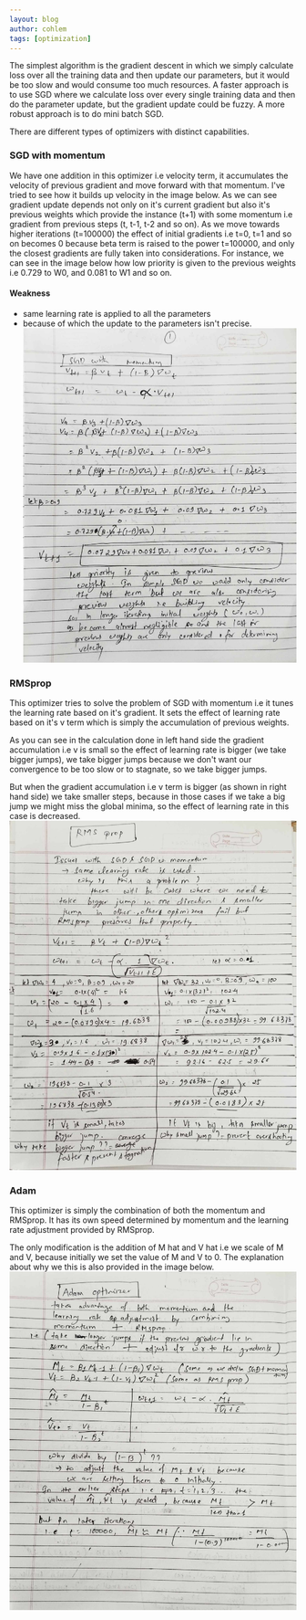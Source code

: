 ```yaml
---
layout: blog
author: cohlem
tags: [optimization]
---
```


The simplest algorithm is the gradient descent in which we simply calculate loss over all the training data and then update our parameters, but it would be too slow and would consume too much resources. A faster approach is to use SGD where we calculate loss over every single training data and then do the parameter update, but the gradient update could be fuzzy. A more robust approach is to do mini batch SGD.

There are different types of optimizers with distinct capabilities.

### SGD with momentum

We have one addition in this optimizer i.e velocity term, it accumulates the velocity of previous gradient and move forward with that momentum. I've tried to see how it builds up velocity in the image below. As we can see gradient update depends not only on it's current gradient but also it's previous weights which provide the instance (t+1) with some momentum i.e gradient from previous steps (t, t-1, t-2 and so on). As we move towards higher iterations (t=100000) the effect of initial gradients i.e t=0, t=1 and so on becomes 0 because beta term is raised to the power t=100000, and only the closest gradients are fully taken into considerations. For instance, we can see in the image below how low priority is given to the previous weights i.e 0.729 to W0, and 0.081 to W1 and so on.

#### Weakness

- same learning rate is applied to all the parameters
- because of which the update to the parameters isn't precise.
  ![one](/assets/images/2024-12-27-optimization-algorithms/one.jpg)

### RMSprop

This optimizer tries to solve the problem of SGD with momentum i.e it tunes the learning rate based on it's gradient. It sets the effect of learning rate based on it's v term which is simply the accumulation of previous weights.

As you can see in the calculation done in left hand side the gradient accumulation i.e v is small so the effect of learning rate is bigger (we take bigger jumps), we take bigger jumps because we don't want our convergence to be too slow or to stagnate, so we take bigger jumps.

But when the gradient accumulation i.e v term is bigger (as shown in right hand side) we take smaller steps, because in those cases if we take a big jump we might miss the global minima, so the effect of learning rate in this case is decreased.
![two](/assets/images/2024-12-27-optimization-algorithms/two.jpg)

### Adam

This optimizer is simply the combination of both the momentum and RMSprop. It has its own speed determined by momentum and the learning rate adjustment provided by RMSprop.

The only modification is the addition of M hat and V hat i.e we scale of M and V, because initially we set the value of M and V to 0. The explanation about why we this is also provided in the image below.
![three](/assets/images/2024-12-27-optimization-algorithms/three.jpg)
